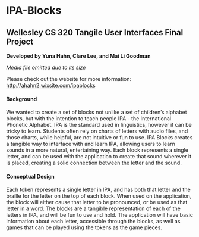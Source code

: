 # IPA-Blocks
## Wellesley CS 320 Tangile User Interfaces Final Project

**Developed by Yuna Hahn, Clare Lee, and Mai Li Goodman**

_Media file omitted due to its size_

Please check out the website for more information: http://ahahn2.wixsite.com/ipablocks

#### Background
We wanted to create a set of blocks not unlike a set of children’s alphabet blocks, but with the intention to teach people IPA - the International Phonetic Alphabet. IPA is the standard used in linguistics, however it can be tricky to learn. Students often rely on charts of letters with audio files, and those charts, while helpful, are not intuitive or fun to use. IPA Blocks creates a tangible way to interface with and learn IPA, allowing users to learn sounds in a more natural, entertaining way. Each block represents a single letter, and can be used with the application to create that sound wherever it is placed, creating a solid connection between the letter and the sound.

#### Conceptual Design 
Each token represents a single letter in IPA, and has both that letter and the braille for the letter on the top of each block. When used on the application, the block will either cause that letter to be pronounced, or be used as that letter in a word. The blocks are a tangible representation of each of the letters in IPA, and will be fun to use and hold. The application will have basic information about each letter, accessible through the blocks, as well as games that can be played using the tokens as the game pieces. 
